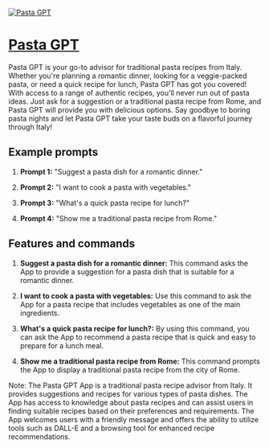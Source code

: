 [![Pasta GPT](https://files.oaiusercontent.com/file-uRYtxIyFBCqEI22ujSeYknj8?se=2123-10-17T18%3A18%3A44Z&sp=r&sv=2021-08-06&sr=b&rscc=max-age%3D31536000%2C%20immutable&rscd=attachment%3B%20filename%3D98dbccf2-d135-49ca-8d0b-2cea43ae8ab1.png&sig=C7B4A3mCWMlHmOawYBA43TlHYHr7I6/vedmX55dzWPk%3D)](https://chat.openai.com/g/g-kGvQEH8PX-pasta-gpt)

# [Pasta GPT](https://chat.openai.com/g/g-kGvQEH8PX-pasta-gpt)

Pasta GPT is your go-to advisor for traditional pasta recipes from Italy. Whether you're planning a romantic dinner, looking for a veggie-packed pasta, or need a quick recipe for lunch, Pasta GPT has got you covered! With access to a range of authentic recipes, you'll never run out of pasta ideas. Just ask for a suggestion or a traditional pasta recipe from Rome, and Pasta GPT will provide you with delicious options. Say goodbye to boring pasta nights and let Pasta GPT take your taste buds on a flavorful journey through Italy!

## Example prompts

1. **Prompt 1:** "Suggest a pasta dish for a romantic dinner."

2. **Prompt 2:** "I want to cook a pasta with vegetables."

3. **Prompt 3:** "What's a quick pasta recipe for lunch?"

4. **Prompt 4:** "Show me a traditional pasta recipe from Rome."


## Features and commands

1. **Suggest a pasta dish for a romantic dinner:** This command asks the App to provide a suggestion for a pasta dish that is suitable for a romantic dinner.

2. **I want to cook a pasta with vegetables:** Use this command to ask the App for a pasta recipe that includes vegetables as one of the main ingredients.

3. **What's a quick pasta recipe for lunch?:** By using this command, you can ask the App to recommend a pasta recipe that is quick and easy to prepare for a lunch meal.

4. **Show me a traditional pasta recipe from Rome:** This command prompts the App to display a traditional pasta recipe from the city of Rome.

Note: The Pasta GPT App is a traditional pasta recipe advisor from Italy. It provides suggestions and recipes for various types of pasta dishes. The App has access to knowledge about pasta recipes and can assist users in finding suitable recipes based on their preferences and requirements. The App welcomes users with a friendly message and offers the ability to utilize tools such as DALL-E and a browsing tool for enhanced recipe recommendations.